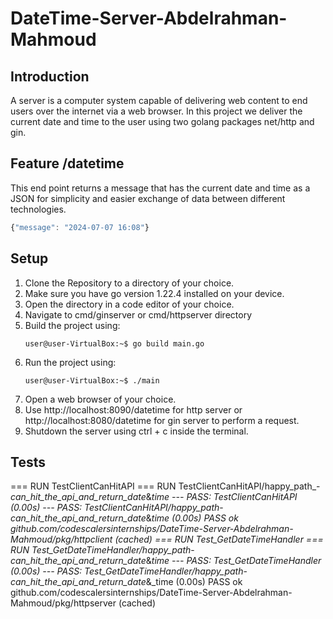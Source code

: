 # DateTime-Server-Abdelrahman-Mahmoud

## Introduction

A server is a computer system capable of delivering web content to end users over the internet via a web browser. In this project we deliver the current date and time to the user using two golang packages net/http and gin. 

## Feature /datetime 

This end point returns a message that has the current date and time as a JSON for simplicity and easier exchange of data between different technologies.

   ```JavaScript
{"message": "2024-07-07 16:08"}
   ```

## Setup

1. Clone the Repository to a directory of your choice.
2. Make sure you have go version 1.22.4 installed on your device.
3. Open the directory in a code editor of your choice.
4. Navigate to cmd/ginserver or cmd/httpserver directory
5. Build the project using:
   ```console
   user@user-VirtualBox:~$ go build main.go
   ```
6. Run the project using:
   ```console
   user@user-VirtualBox:~$ ./main
   ```
7. Open a web browser of your choice.
8. Use http://localhost:8090/datetime for http server or http://localhost:8080/datetime for gin server to perform a request.
9. Shutdown the server using ctrl + c inside the terminal.

## Tests

=== RUN   TestClientCanHitAPI
=== RUN   TestClientCanHitAPI/happy_path_-_can_hit_the_api_and_return_date_&_time
--- PASS: TestClientCanHitAPI (0.00s)
    --- PASS: TestClientCanHitAPI/happy_path_-_can_hit_the_api_and_return_date_&_time (0.00s)
PASS
ok      github.com/codescalersinternships/DateTime-Server-Abdelrahman-Mahmoud/pkg/httpclient    (cached)
=== RUN   Test_GetDateTimeHandler
=== RUN   Test_GetDateTimeHandler/happy_path_-_can_hit_the_api_and_return_date_&_time
--- PASS: Test_GetDateTimeHandler (0.00s)
    --- PASS: Test_GetDateTimeHandler/happy_path_-_can_hit_the_api_and_return_date_&_time (0.00s)
PASS
ok      github.com/codescalersinternships/DateTime-Server-Abdelrahman-Mahmoud/pkg/httpserver    (cached)


